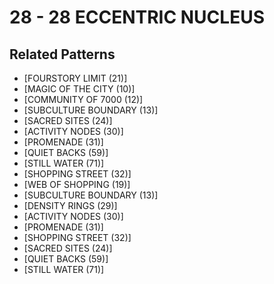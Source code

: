 # 28 - 28 ECCENTRIC NUCLEUS

## Related Patterns

- [FOURSTORY LIMIT (21)]
- [MAGIC OF THE CITY (10)]
- [COMMUNITY OF 7000 (12)]
- [SUBCULTURE BOUNDARY (13)]
- [SACRED SITES (24)]
- [ACTIVITY NODES (30)]
- [PROMENADE (31)]
- [QUIET BACKS (59)]
- [STILL WATER (71)]
- [SHOPPING STREET (32)]
- [WEB OF SHOPPING (19)]
- [SUBCULTURE BOUNDARY (13)]
- [DENSITY RINGS (29)]
- [ACTIVITY NODES (30)]
- [PROMENADE (31)]
- [SHOPPING STREET (32)]
- [SACRED SITES (24)]
- [QUIET BACKS (59)]
- [STILL WATER (71)]
